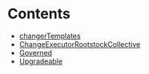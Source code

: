 # Contents

- [changerTemplates](/src/governance/changerTemplates)
- [ChangeExecutorRootstockCollective](ChangeExecutorRootstockCollective.sol/contract.ChangeExecutorRootstockCollective.md)
- [Governed](Governed.sol/abstract.Governed.md)
- [Upgradeable](Upgradeable.sol/abstract.Upgradeable.md)
